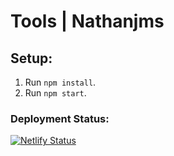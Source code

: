 # Tools | Nathanjms

## Setup:

1. Run `npm install`.
2. Run `npm start`.

### Deployment Status:
[![Netlify Status](https://api.netlify.com/api/v1/badges/c3f486b3-1022-4046-9385-b9d473f12d55/deploy-status)](https://app.netlify.com/sites/nathanjms-tools/deploys)
